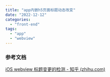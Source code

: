 ```yaml
---
title: "app内嵌h5页面标题动态改变"
date: "2022-12-12"
categories: 
  - "front-end"
tags: 
  - "app"
  - "webview"
---
```


### 参考文档

[iOS webview 标题变更的检测 - 知乎 (zhihu.com)](https://zhuanlan.zhihu.com/p/378399165)

